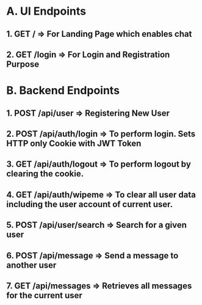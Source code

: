 # A. UI Endpoints
## 1. GET / => For Landing Page which enables chat
## 2. GET /login => For Login and Registration Purpose

## 
## 
## 
# B. Backend Endpoints

## 1. POST /api/user => Registering New User
## 2. POST /api/auth/login => To perform login. Sets HTTP only Cookie with JWT Token
## 3. GET /api/auth/logout => To perform logout by clearing the cookie.
## 4. GET /api/auth/wipeme => To clear all user data including the user account of current user.
## 5. POST /api/user/search => Search for a given user
## 6. POST /api/message => Send a message to another user
## 7. GET /api/messages => Retrieves all messages for the current user